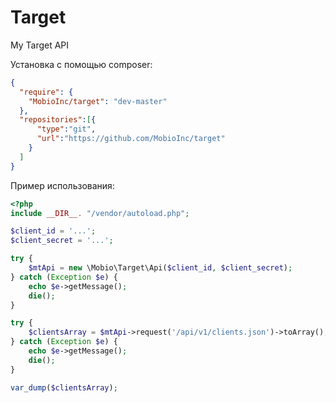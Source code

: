 # Target
My Target API

Установка с помощью composer:

```json
{
  "require": {
    "MobioInc/target": "dev-master"
  },
  "repositories":[{
      "type":"git",
      "url":"https://github.com/MobioInc/target"
    }
  ]
}
```

Пример использования:

```php
<?php
include __DIR__. "/vendor/autoload.php";

$client_id = '...';
$client_secret = '...';

try {
    $mtApi = new \Mobio\Target\Api($client_id, $client_secret);
} catch (Exception $e) {
    echo $e->getMessage();
    die();
}

try {
    $clientsArray = $mtApi->request('/api/v1/clients.json')->toArray();
} catch (Exception $e) {
    echo $e->getMessage();
    die();
}

var_dump($clientsArray);
```
